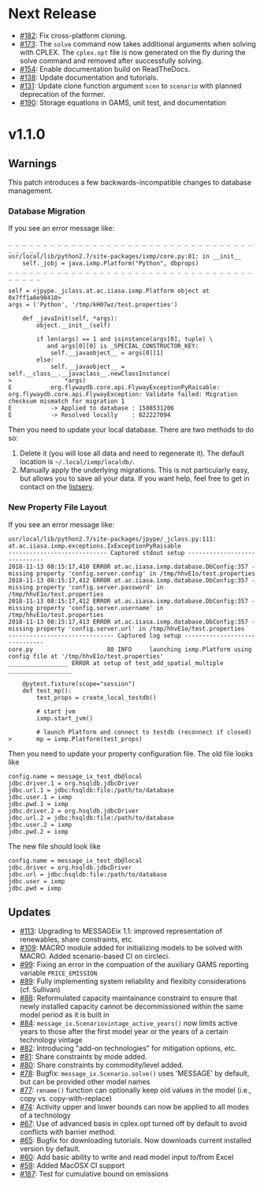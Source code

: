 
# Next Release

- [#182](https://github.com/iiasa/message_ix/pull/182): Fix cross-platform cloning.
- [#173](https://github.com/iiasa/message_ix/pull/173): The `solve` command now takes additional arguments when solving with CPLEX. The `cplex.opt` file is now generated on the fly during the solve command and removed after successfully solving.
- [#154](https://github.com/iiasa/message_ix/pull/154): Enable documentation build on ReadTheDocs.
- [#138](https://github.com/iiasa/message_ix/pull/138): Update documentation and tutorials.
- [#131](https://github.com/iiasa/message_ix/pull/131): Update clone function argument `scen` to `scenario` with planned deprecation of the former.
- [#190](https://github.com/iiasa/message_ix/pull/190): Storage equations in GAMS, unit test, and documentation

# v1.1.0

## Warnings

This patch introduces a few backwards-incompatible changes to database
management.

### Database Migration

If you see an error message like:

```
_ _ _ _ _ _ _ _ _ _ _ _ _ _ _ _ _ _ _ _ _ _ _ _ _ _ _ _ _ _ _ _ _ _ _ _ _ _ _ _
usr/local/lib/python2.7/site-packages/ixmp/core.py:81: in __init__
    self._jobj = java.ixmp.Platform("Python", dbprops)
_ _ _ _ _ _ _ _ _ _ _ _ _ _ _ _ _ _ _ _ _ _ _ _ _ _ _ _ _ _ _ _ _ _ _ _ _ _ _ _

self = <jpype._jclass.at.ac.iiasa.ixmp.Platform object at 0x7ff1a8e98410>
args = ('Python', '/tmp/kH07wz/test.properties')

    def _javaInit(self, *args):
        object.__init__(self)

        if len(args) == 1 and isinstance(args[0], tuple) \
           and args[0][0] is _SPECIAL_CONSTRUCTOR_KEY:
            self.__javaobject__ = args[0][1]
        else:
            self.__javaobject__ = self.__class__.__javaclass__.newClassInstance(
>               *args)
E           org.flywaydb.core.api.FlywayExceptionPyRaisable: org.flywaydb.core.api.FlywayException: Validate failed: Migration checksum mismatch for migration 1
E           -> Applied to database : 1588531206
E           -> Resolved locally    : 822227094
```

Then you need to update your local database. There are two methods to do so:

1. Delete it (you will lose all data and need to regenerate it). The default
   location is `~/.local/ixmp/localdb/`.
2. Manually apply the underlying migrations. This is not particularly easy, but
   allows you to save all your data. If you want help, feel free to get in
   contact on the
   [listserv](https://groups.google.com/forum/#!forum/message_ix).


### New Property File Layout

If you see an error message like:

```
usr/local/lib/python2.7/site-packages/jpype/_jclass.py:111: at.ac.iiasa.ixmp.exceptions.IxExceptionPyRaisable
---------------------------- Captured stdout setup -----------------------------
2018-11-13 08:15:17,410 ERROR at.ac.iiasa.ixmp.database.DbConfig:357 - missing property 'config.server.config' in /tmp/hhvE1o/test.properties
2018-11-13 08:15:17,412 ERROR at.ac.iiasa.ixmp.database.DbConfig:357 - missing property 'config.server.password' in /tmp/hhvE1o/test.properties
2018-11-13 08:15:17,412 ERROR at.ac.iiasa.ixmp.database.DbConfig:357 - missing property 'config.server.username' in /tmp/hhvE1o/test.properties
2018-11-13 08:15:17,413 ERROR at.ac.iiasa.ixmp.database.DbConfig:357 - missing property 'config.server.url' in /tmp/hhvE1o/test.properties
------------------------------ Captured log setup ------------------------------
core.py                     80 INFO     launching ixmp.Platform using config file at '/tmp/hhvE1o/test.properties'
_________________ ERROR at setup of test_add_spatial_multiple __________________

    @pytest.fixture(scope="session")
    def test_mp():
        test_props = create_local_testdb()

        # start jvm
        ixmp.start_jvm()

        # launch Platform and connect to testdb (reconnect if closed)
>       mp = ixmp.Platform(test_props)
```

Then you need to update your property configuration file. The old file looks like

```
config.name = message_ix_test_db@local
jdbc.driver.1 = org.hsqldb.jdbcDriver
jdbc.url.1 = jdbc:hsqldb:file:/path/to/database
jdbc.user.1 = ixmp
jdbc.pwd.1 = ixmp
jdbc.driver.2 = org.hsqldb.jdbcDriver
jdbc.url.2 = jdbc:hsqldb:file:/path/to/database
jdbc.user.2 = ixmp
jdbc.pwd.2 = ixmp
```

The new file should look like

```
config.name = message_ix_test_db@local
jdbc.driver = org.hsqldb.jdbcDriver
jdbc.url = jdbc:hsqldb:file:/path/to/database
jdbc.user = ixmp
jdbc.pwd = ixmp
```

## Updates

- [#113](https://github.com/iiasa/message_ix/pull/113): Upgrading to MESSAGEix 1.1: improved representation of renewables, share constraints, etc.
- [#109](https://github.com/iiasa/message_ix/pull/109): MACRO module added for initializing models to be solved with MACRO. Added scenario-based CI on circleci.
- [#99](https://github.com/iiasa/message_ix/pull/99): Fixing an error in the compuation of the auxiliary GAMS reporting variable `PRICE_EMISSION`
- [#89](https://github.com/iiasa/message_ix/pull/89): Fully implementing system reliability and flexibity considerations (cf. Sullivan)
- [#88](https://github.com/iiasa/message_ix/pull/88): Reformulated capacity maintainance constraint to ensure that newly installed capacity cannot be decommissioned within the same model period as it is built in
- [#84](https://github.com/iiasa/message_ix/pull/84): `message_ix.Scenariovintage_active_years()` now limits active years to those after the first model year or the years of a certain technology vintage
- [#82](https://github.com/iiasa/message_ix/pull/82): Introducing "add-on technologies" for mitigation options, etc.
- [#81](https://github.com/iiasa/message_ix/pull/81): Share constraints by mode added.
- [#80](https://github.com/iiasa/message_ix/pull/80): Share constraints by commodity/level added.
- [#78](https://github.com/iiasa/message_ix/pull/78): Bugfix: `message_ix.Scenario.solve()` uses 'MESSAGE' by default, but can be provided other model names
- [#77](https://github.com/iiasa/message_ix/pull/77): `rename()` function can optionally keep old values in the model (i.e., copy vs. copy-with-replace)
- [#74](https://github.com/iiasa/message_ix/pull/74): Activity upper and lower bounds can now be applied to all modes of a technology
- [#67](https://github.com/iiasa/message_ix/pull/67): Use of advanced basis in cplex.opt turned off by default to avoid conflicts with barrier method.
- [#65](https://github.com/iiasa/message_ix/pull/65): Bugfix for downloading tutorials. Now downloads current installed version by default.
- [#60](https://github.com/iiasa/message_ix/pull/60): Add basic ability to write and read model input to/from Excel
- [#59](https://github.com/iiasa/message_ix/pull/59): Added MacOSX CI support
- [#187](https://github.com/iiasa/message_ix/pull/187): Test for cumulative bound on emissions
